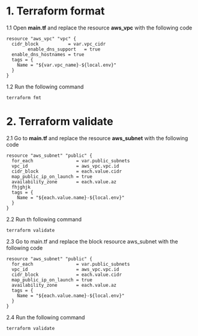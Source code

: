 # 1. Terraform format

1.1 Open **main.tf** and replace the resource **aws_vpc** with the following code
```
resource "aws_vpc" "vpc" {
  cidr_block           = var.vpc_cidr
        enable_dns_support   = true
  enable_dns_hostnames = true
  tags = {
    Name = "${var.vpc_name}-${local.env}"
  }
}
```

1.2 Run the following command
```
terraform fmt
```
# 2. Terraform validate
2.1 Go to **main.tf** and replace the resource **aws_subnet** with the following code
```
resource "aws_subnet" "public" {
  for_each                = var.public_subnets
  vpc_id                  = aws_vpc.vpc.id
  cidr_block              = each.value.cidr
  map_public_ip_on_launch = true
  availability_zone       = each.value.az
  fhjghjk
  tags = {
    Name = "${each.value.name}-${local.env}"
  }
}

```

2.2 Run th following command
```
terraform validate
```

2.3 Go to main.tf and replace the block resource aws_subnet with the following code
```
resource "aws_subnet" "public" {
  for_each                = var.public_subnets
  vpc_id                  = aws_vpc.vpc.id
  cidr_block              = each.value.cidr
  map_public_ip_on_launch = true
  availability_zone       = each.value.az
  tags = {
    Name = "${each.value.name}-${local.env}"
  }
}
```

2.4 Run the following command
```
terraform validate
```
